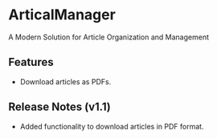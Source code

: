 # ArticalManager
A Modern Solution for Article Organization and Management
## Features
- Download articles as PDFs.

## Release Notes (v1.1)
- Added functionality to download articles in PDF format.
